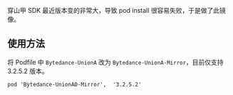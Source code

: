 穿山甲 SDK 最近版本变的非常大，导致 pod install 很容易失败，于是做了此镜像。

## 使用方法

将 Podfile 中 `Bytedance-UnionA` 改为 `Bytedance-UnionA-Mirror`，目前仅支持 3.2.5.2 版本。
```
pod 'Bytedance-UnionAD-Mirror',  '3.2.5.2'
```